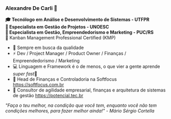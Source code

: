 ### Alexandre De Carli 🎯

**🎓 Tecnólogo em Análise e Desenvolvimento de Sistemas - UTFPR**\
**💎 Especialista em Gestão de Projetos - UNOESC**\
**💎 Especialista em Gestão, Empreendedorismo e Marketing - PUC/RS**\
🏅 Kanban Management Professional Certified (KMP)


- 🔭 Sempre em busca da qualidade
- ⚡ Dev / Project Manager / Product Owner / Finanças / Empreendedorismo / Marketing
- 💻 Linguagem e Framework é o de menos, o que vier a gente aprende *super fast*💨
- 💼 Head de Finanças e Controladoria na Softfocus https://softfocus.com.br
- 💼 Consultor de agilidade empresarial, finanças e arquitetura de sistemas de gestão https://potencial.tec.br


*"Faça o teu melhor, na condição que você tem, enquanto você não tem condições melhores, para fazer melhor ainda!" - Mário Sérgio Cortella*
